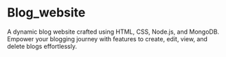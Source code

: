 # Blog_website
A dynamic blog website crafted using HTML, CSS, Node.js, and MongoDB. Empower your blogging journey with features to create, edit, view, and delete blogs effortlessly. 

